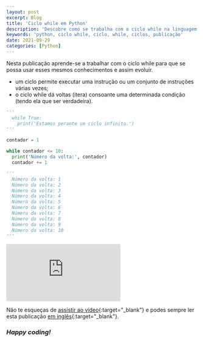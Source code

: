 ```yaml
---
layout: post
excerpt: Blog
title: 'Ciclo while em Python'
description: 'Descobre como se trabalha com o ciclo while na linguagem de programação Python. Obtém respostas às tuas dúvidas com a teoria e os exemplos apresentados.'
keywords: 'python, ciclo while, ciclo, while, ciclos, publicação'
date: 2021-09-29
categories: [Python]
---
```


Nesta publicação aprende-se a trabalhar com o ciclo while para que se possa usar esses mesmos conhecimentos e assim evoluir.

- um ciclo permite executar uma instrução ou um conjunto de instruções várias vezes;
- o ciclo while dá voltas (itera) consoante uma determinada condição (tendo ela que ser verdadeira).

```python
'''
  while True:
    print('Estamos perante um ciclo infinito.')
'''

contador = 1

while contador <= 10:
  print('Número da volta:', contador)
  contador += 1

'''
  Número da volta: 1
  Número da volta: 2
  Número da volta: 3
  Número da volta: 4
  Número da volta: 5
  Número da volta: 6
  Número da volta: 7
  Número da volta: 8
  Número da volta: 9
  Número da volta: 10
'''
```

<div class="video-container">
  <iframe src="https://www.youtube.com/embed/1D4afA8tvmk" frameborder="0" allowfullscreen></iframe>
</div>

Não te esqueças de [assistir ao vídeo](https://youtu.be/1D4afA8tvmk){:target="\_blank"} e podes sempre ler esta publicação [em inglês](https://nelsonsilvadev.com/blog/20210929/while-loop-in-python/){:target="\_blank"}.

### _Happy coding!_
